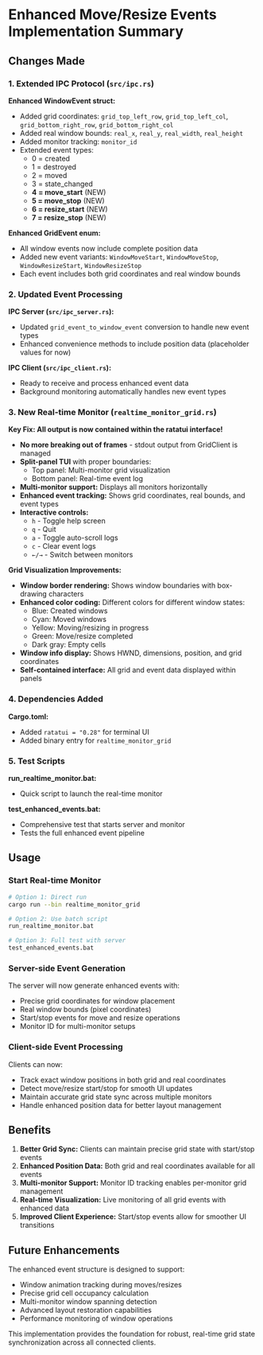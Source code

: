 # Enhanced Move/Resize Events Implementation Summary

## Changes Made

### 1. Extended IPC Protocol (`src/ipc.rs`)

**Enhanced WindowEvent struct:**
- Added grid coordinates: `grid_top_left_row`, `grid_top_left_col`, `grid_bottom_right_row`, `grid_bottom_right_col`
- Added real window bounds: `real_x`, `real_y`, `real_width`, `real_height`
- Added monitor tracking: `monitor_id`
- Extended event types:
  - 0 = created
  - 1 = destroyed  
  - 2 = moved
  - 3 = state_changed
  - **4 = move_start** (NEW)
  - **5 = move_stop** (NEW)
  - **6 = resize_start** (NEW)
  - **7 = resize_stop** (NEW)

**Enhanced GridEvent enum:**
- All window events now include complete position data
- Added new event variants: `WindowMoveStart`, `WindowMoveStop`, `WindowResizeStart`, `WindowResizeStop`
- Each event includes both grid coordinates and real window bounds

### 2. Updated Event Processing

**IPC Server (`src/ipc_server.rs`):**
- Updated `grid_event_to_window_event` conversion to handle new event types
- Enhanced convenience methods to include position data (placeholder values for now)

**IPC Client (`src/ipc_client.rs`):**
- Ready to receive and process enhanced event data
- Background monitoring automatically handles new event types

### 3. New Real-time Monitor (`realtime_monitor_grid.rs`)

**Key Fix: All output is now contained within the ratatui interface!**
- **No more breaking out of frames** - stdout output from GridClient is managed
- **Split-panel TUI** with proper boundaries:
  - Top panel: Multi-monitor grid visualization  
  - Bottom panel: Real-time event log
- **Multi-monitor support:** Displays all monitors horizontally
- **Enhanced event tracking:** Shows grid coordinates, real bounds, and event types
- **Interactive controls:**
  - `h` - Toggle help screen
  - `q` - Quit
  - `a` - Toggle auto-scroll logs
  - `c` - Clear event logs
  - `←/→` - Switch between monitors

**Grid Visualization Improvements:**
- **Window border rendering:** Shows window boundaries with box-drawing characters
- **Enhanced color coding:** Different colors for different window states:
  - Blue: Created windows
  - Cyan: Moved windows  
  - Yellow: Moving/resizing in progress
  - Green: Move/resize completed
  - Dark gray: Empty cells
- **Window info display:** Shows HWND, dimensions, position, and grid coordinates
- **Self-contained interface:** All grid and event data displayed within panels

### 4. Dependencies Added

**Cargo.toml:**
- Added `ratatui = "0.28"` for terminal UI
- Added binary entry for `realtime_monitor_grid`

### 5. Test Scripts

**run_realtime_monitor.bat:**
- Quick script to launch the real-time monitor

**test_enhanced_events.bat:**
- Comprehensive test that starts server and monitor
- Tests the full enhanced event pipeline

## Usage

### Start Real-time Monitor
```bash
# Option 1: Direct run
cargo run --bin realtime_monitor_grid

# Option 2: Use batch script
run_realtime_monitor.bat

# Option 3: Full test with server
test_enhanced_events.bat
```

### Server-side Event Generation
The server will now generate enhanced events with:
- Precise grid coordinates for window placement
- Real window bounds (pixel coordinates)
- Start/stop events for move and resize operations
- Monitor ID for multi-monitor setups

### Client-side Event Processing
Clients can now:
- Track exact window positions in both grid and real coordinates
- Detect move/resize start/stop for smooth UI updates
- Maintain accurate grid state sync across multiple monitors
- Handle enhanced position data for better layout management

## Benefits

1. **Better Grid Sync:** Clients can maintain precise grid state with start/stop events
2. **Enhanced Position Data:** Both grid and real coordinates available for all events
3. **Multi-monitor Support:** Monitor ID tracking enables per-monitor grid management
4. **Real-time Visualization:** Live monitoring of all grid events with enhanced data
5. **Improved Client Experience:** Start/stop events allow for smoother UI transitions

## Future Enhancements

The enhanced event structure is designed to support:
- Window animation tracking during moves/resizes
- Precise grid cell occupancy calculation
- Multi-monitor window spanning detection
- Advanced layout restoration capabilities
- Performance monitoring of window operations

This implementation provides the foundation for robust, real-time grid state synchronization across all connected clients.
